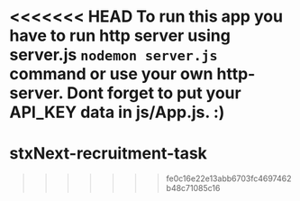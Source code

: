 <<<<<<< HEAD
To run this app you have to run http server using server.js `nodemon server.js` command or use your own http-server.
Dont forget to put your API_KEY data in js/App.js. :)
=======

# stxNext-recruitment-task

> > > > > > > fe0c16e22e13abb6703fc4697462b48c71085c16
